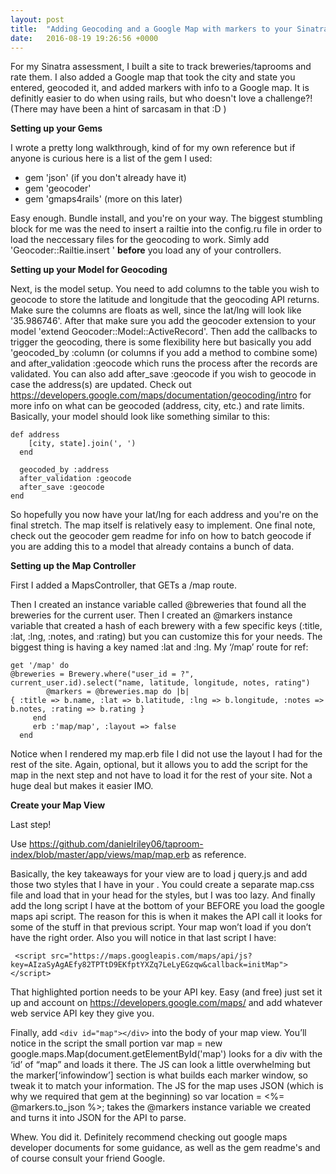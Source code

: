 ```yaml
---
layout: post
title:  "Adding Geocoding and a Google Map with markers to your Sinatra app"
date:   2016-08-19 19:26:56 +0000
---
```



For my Sinatra assessment, I built a site to track breweries/taprooms and rate them. I also added a Google map that took the city and state you entered, geocoded it, and added markers with info to a Google map. It is definitly easier to do when using rails, but who doesn't love a challenge?! (There may have been a hint of sarcasam in that :D ) 

**Setting up your Gems**

I wrote a pretty long walkthrough, kind of for my own reference but if anyone is curious here is a list of the gem I used:

* gem 'json' (if you don't already have it)
* gem 'geocoder'
* gem 'gmaps4rails' (more on this later)

Easy enough. Bundle install, and you're on your way. The biggest stumbling block for me was the need to insert a railtie into the config.ru file in order to load the neccessary files for the geocoding to work. Simly add 'Geocoder::Railtie.insert ' **before** you load any of your controllers. 

**Setting up your Model for Geocoding**

Next, is the model setup. You need to add columns to the table you wish to geocode to store the latitude and longitude that the geocoding API returns. Make sure the columns are floats as well, since the lat/lng will look like '35.986746'. After that make sure you add the geocoder extension to your model 'extend Geocoder::Model::ActiveRecord'. Then add the callbacks to trigger the geocoding, there is some flexibility here but basically you add 'geocoded_by :column (or columns if you add a method to combine some) and after_validation :geocode which runs the process after the records are validated. You can also add after_save :geocode if you wish to geocode in case the address(s) are updated. Check out https://developers.google.com/maps/documentation/geocoding/intro for more info on what can be geocoded (address, city, etc.) and rate limits. Basically, your model should look like something similar to this:

```
def address
    [city, state].join(', ')
  end

  geocoded_by :address
  after_validation :geocode
  after_save :geocode
end
```

So hopefully you now have your lat/lng for each address and you're on the final stretch. The map itself is relatively easy to implement. One final note, check out the geocoder gem readme for info on how to batch geocode if you are adding this to a model that already contains a bunch of data.

**Setting up the Map Controller**

First I added a MapsController, that GETs a /map route. 

Then I created an instance variable called @breweries that found all the breweries for the current user. Then I created an @markers instance variable that created a hash of each brewery with a few specific keys (:title, :lat, :lng, :notes, and :rating) but you can customize this for your needs. The biggest thing is having a key named :lat and :lng. My ‘/map’ route for ref:

```
get '/map' do
@breweries = Brewery.where("user_id = ?", current_user.id).select("name, latitude, longitude, notes, rating")
    	@markers = @breweries.map do |b|
{ :title => b.name, :lat => b.latitude, :lng => b.longitude, :notes => b.notes, :rating => b.rating }
   	 end
   	 erb :'map/map', :layout => false
  end
```

Notice when I rendered my map.erb file I did not use the layout I had for the rest of the site. Again, optional, but it allows you to add the script for the map in the next step and not have to load it for the rest of your site. Not a huge deal but makes it easier IMO.

**Create your Map View**

Last step! 

Use https://github.com/danielriley06/taproom-index/blob/master/app/views/map/map.erb as reference. 

Basically, the key takeaways for your view are to load j query.js and add those two styles that I have in your <head>. You could create a separate map.css file and load that in your head for the styles, but I was too lazy.
And finally add the long script I have at the bottom of your <body> BEFORE you load the google maps api script. The reason for this is when it makes the API call it looks for some of the stuff in that previous script. Your map won’t load if you don’t have the right order. Also you will notice in that last script I have:
```
 <script src="https://maps.googleapis.com/maps/api/js?key=AIzaSyAgAEfy82TPTtD9EKfptYXZq7LeLyEGzqw&callback=initMap"></script>
 ```
That highlighted portion needs to be your API key. Easy (and free) just set it up and account on https://developers.google.com/maps/ and add whatever web service API key they give you.

Finally, add ```<div id="map"></div>``` into the body of your map view. You’ll notice in the script the small portion var map = new google.maps.Map(document.getElementById('map') looks for a div with the ‘id’ of “map” and loads it there. The JS can look a little overwhelming but the marker[‘infowindow’] section is what builds each marker window, so tweak it to match your information. The JS for the map uses JSON (which is why we required that gem at the beginning) so var location = <%= @markers.to_json %>; takes the @markers instance variable we created and turns it into JSON for the API to parse. 


Whew. You did it. Definitely recommend checking out google maps developer documents for some guidance, as well as the gem readme's and of course consult your friend Google. 






